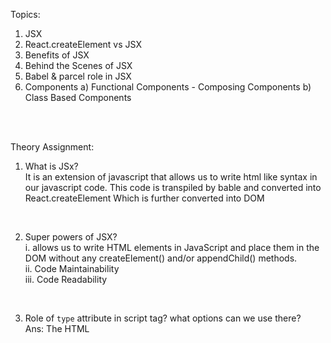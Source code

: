 Topics: <br />
1. JSX
2. React.createElement vs JSX
3. Benefits of JSX
4. Behind the Scenes of JSX
5. Babel & parcel role in JSX
6. Components
    a) Functional Components
        - Composing Components
    b) Class Based Components

<br /><br />

Theory Assignment: <br />
1. What is JSx?<br />
It is an extension of javascript that allows us to write html like syntax in our javascript code. This code is transpiled by bable and converted into React.createElement Which is further converted into DOM 
<br />

2. Super powers of JSX? <br />
i. allows us to write HTML elements in JavaScript and place them in the DOM without any createElement() and/or appendChild() methods.<br/>
ii. Code Maintainability <br/>
iii. Code Readability
<br/>

3. Role of `type` attribute in script tag? what options can we use there? <br />
Ans: The HTML <script> type Attribute is used to specify the MIME type of script and identify the content of the Tag. Attribute is not set (default), an empty string, or a JavaScript MIME type (module or importmap)
<br />

4. {titleComponent} vs {`<TitleComponent/>`} vs {`<TitleComponent></TitleComponent>`} in JSX?<br />
titleComponent ~ is a React Element
<TitleComponent/> and <TitleComponent></TitleComponent> ~ both are React component. First one is used when no the componenent doesn't have any children.
<br />

5. Diffing Algorithm<br />
https://reactjs.org/docs/reconciliation.html

<br /> <br />

Coding Assignment: <br />
Assignment1 <br />
    ● Create a nested header element using React.createElement(h1, h2, h3 inside a div with class "title") <br />
    ● Create the same element using JSX <br />
    ● Create a functional component of the same with JSX? <br />
    ● Pass attributes into the tag in JSX <br />
    ● Composition of component(Add a component inside another) <br />
    ● {TitleComponent} vs {`<TitleComponent/>`} vs {`<TitleComponent></TitleComponent>`} in JSX ?<br />

Assignment2 <br />
    ● Create a header component from scratch using functional component with JSX <br />
    ● Add a logo in the left <br />
    ● Add a search bar in the middle <br />
    ● Add a user icon on the right <br />
    ● Add css to look it nice <br />

<br /><br />

References:
1. Babel: https://babeljs.io/ <br />
2. Attribute Type: https://developer.mozilla.org/en-US/docs/Web/HTML/Element/script#attr-type <br />
3. JS Module: https://developer.mozilla.org/en-US/docs/Web/JavaScript/Guide/Modules <br />
4. Babel Playground: https://babeljs.io/repl# <br />
5. React without JSX: https://reactjs.org/docs/react-without-jsx.html <br />